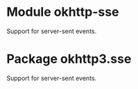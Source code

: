 # Module okhttp-sse

Support for server-sent events.

# Package okhttp3.sse

Support for server-sent events.